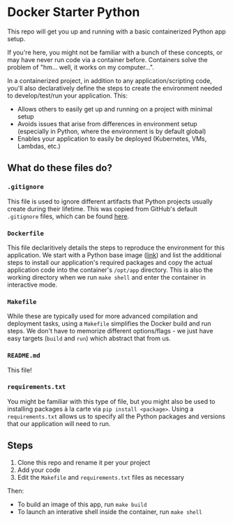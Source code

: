 # Docker Starter Python

This repo will get you up and running with a basic containerized Python app setup.

If you're here, you might not be familiar with a bunch of these concepts, or may have never run code via a container before. Containers solve the problem of "hm... well, it works on my computer...".

In a containerized project, in addition to any application/scripting code, you'll also declaratively define the steps to create the environment needed to develop/test/run your application. This:

- Allows others to easily get up and running on a project with minimal setup
- Avoids issues that arise from differences in environment setup (especially in Python, where the environment is by default global)
- Enables your application to easily be deployed (Kubernetes, VMs, Lambdas, etc.)

## What do these files do?

### `.gitignore`

This file is used to ignore different artifacts that Python projects usually create during their lifetime. This was copied from GitHub's default `.gitignore` files, which can be found [here](https://github.com/github/gitignore/blob/main/Python.gitignore).

### `Dockerfile`

This file declaritively details the steps to reproduce the environment for this application. We start with a Python base image ([link](https://hub.docker.com/_/python)) and list the additional steps to install our application's required packages and copy the actual application code into the container's `/opt/app` directory. This is also the working directory when we run `make shell` and enter the container in interactive mode.

### `Makefile`

While these are typically used for more advanced compilation and deployment tasks, using a `Makefile` simplifies the Docker build and run steps. We don't have to memorize different options/flags - we just have easy targets (`build` and `run`) which abstract that from us.

### `README.md`

This file!

### `requirements.txt`

You might be familiar with this type of file, but you might also be used to installing packages à la carte via `pip install <package>`. Using a `requirements.txt` allows us to specify all the Python packages and versions that our application will need to run.

## Steps

1. Clone this repo and rename it per your project
2. Add your code
3. Edit the `Makefile` and `requirements.txt` files as necessary

Then:

- To build an image of this app, run `make build`
- To launch an interative shell inside the container, run `make shell`
